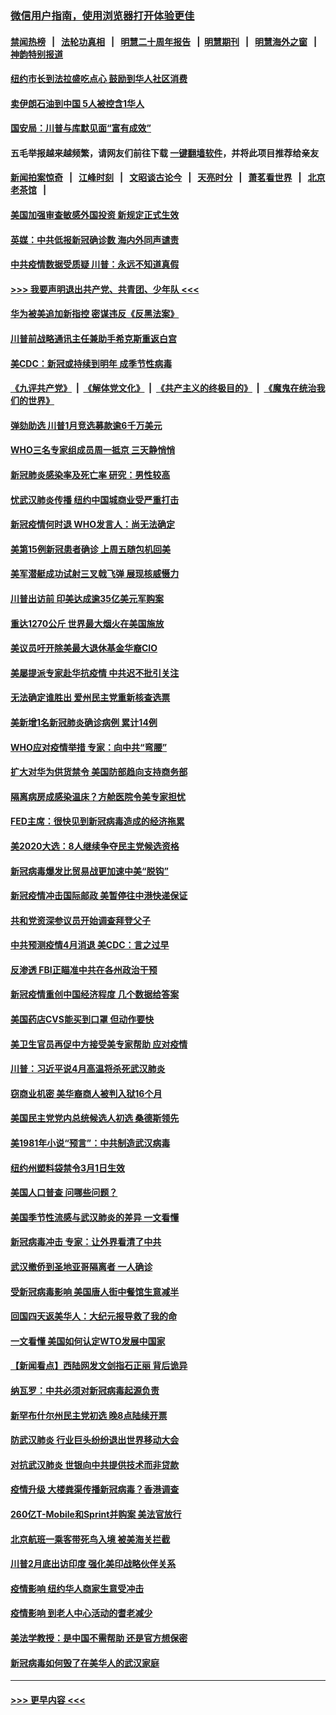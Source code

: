### [微信用户指南，使用浏览器打开体验更佳](https://github.com/gfw-breaker/banned-news1/blob/master/indexes/wechat-guide.md?t=0)
#### [禁闻热榜](热点新闻.md?t=0)  &nbsp;&nbsp;|&nbsp;&nbsp; [法轮功真相](https://github.com/gfw-breaker/truth/blob/master/README.md?t=0) &nbsp;&nbsp;|&nbsp;&nbsp; [明慧二十周年报告](https://github.com/gfw-breaker/mh-reports/blob/master/README.md?t=0) &nbsp;&nbsp;|&nbsp;&nbsp;[明慧期刊](https://github.com/gfw-breaker/mh-qikan) &nbsp;&nbsp;|&nbsp;&nbsp; [明慧海外之窗](https://github.com/gfw-breaker/mh-news/blob/master/README.md?t=0) &nbsp;&nbsp;|&nbsp;&nbsp; [神韵特别报道](https://github.com/gfw-breaker/mh-news/blob/master/shenyun.md?t=0)
#### [纽约市长到法拉盛吃点心  鼓励到华人社区消费](../pages/nsc412/n11868197.md?t=02142244) 
#### [卖伊朗石油到中国  5人被控含1华人](../pages/nsc412/n11867988.md?t=02142244) 
#### [国安局：川普与库默见面“富有成效”](../pages/nsc412/n11867976.md?t=02142244) 
#### 五毛举报越来越频繁，请网友们前往下载 [一键翻墙软件](https://github.com/gfw-breaker/ssr-accounts)，并将此项目推荐给亲友
#### [新闻拍案惊奇](https://github.com/gfw-breaker/banned-news1/blob/master/pages/link4.md) &nbsp;&nbsp;|&nbsp;&nbsp; [江峰时刻](https://github.com/gfw-breaker/banned-news1/blob/master/pages/link4.md) &nbsp;&nbsp;|&nbsp;&nbsp; [文昭谈古论今](https://github.com/gfw-breaker/banned-news1/blob/master/pages/link4.md) &nbsp;&nbsp;|&nbsp;&nbsp; [天亮时分](https://github.com/gfw-breaker/banned-news1/blob/master/pages/link4.md) &nbsp;&nbsp;|&nbsp;&nbsp; [萧茗看世界](https://github.com/gfw-breaker/banned-news1/blob/master/pages/link4.md) &nbsp;&nbsp;|&nbsp;&nbsp; [北京老茶馆](https://github.com/gfw-breaker/banned-news1/blob/master/pages/link4.md) &nbsp;&nbsp;|&nbsp;&nbsp; 
#### [美国加强审查敏感外国投资 新规定正式生效](../pages/nsc412/n11868041.md?t=02142244) 
#### [英媒：中共低报新冠确诊数 海内外同声谴责](../pages/nsc412/n11867421.md?t=02142244) 
#### [中共疫情数据受质疑 川普：永远不知道真假](../pages/nsc412/n11867195.md?t=02142244) 
#### [>>> 我要声明退出共产党、共青团、少年队 <<<](https://github.com/begood0513/goodnews/blob/master/quit/letter.md) 
#### [华为被美追加新指控 密谋违反《反黑法案》](../pages/nsc412/n11867191.md?t=02142244) 
#### [川普前战略通讯主任兼助手希克斯重返白宫](../pages/nsc412/n11867104.md?t=02142244) 
#### [美CDC：新冠或持续到明年 成季节性病毒](../pages/nsc412/n11867279.md?t=02142244) 
#### [《九评共产党》](https://github.com/begood0513/9ping.md/blob/master/README.md) &nbsp;|&nbsp; [《解体党文化》](../../../../jtdwh.md/blob/master/README.md)  &nbsp;|&nbsp; [《共产主义的终极目的》](../../../../gczydzjmd.md/blob/master/README.md) &nbsp;|&nbsp; [《魔鬼在统治我们的世界》](../../../../mgztzwmdsj.md/blob/master/README.md) 
#### [弹劾助选 川普1月竞选募款逾6千万美元](../pages/nsc412/n11866950.md?t=02142244) 
#### [WHO三名专家组成员周一抵京 三天静悄悄](../pages/nsc412/n11866947.md?t=02142244) 
#### [新冠肺炎感染率及死亡率 研究：男性较高](../pages/nsc412/n11866956.md?t=02142244) 
#### [忧武汉肺炎传播 纽约中国城商业受严重打击](../pages/nsc412/n11866902.md?t=02142244) 
#### [新冠疫情何时退 WHO发言人：尚无法确定](../pages/nsc412/n11866864.md?t=02142244) 
#### [美第15例新冠患者确诊 上周五随包机回美](../pages/nsc412/n11866852.md?t=02142244) 
#### [美军潜艇成功试射三叉戟飞弹 展现核威慑力](../pages/nsc412/n11866046.md?t=02142244) 
#### [川普出访前 印美达成逾35亿美元军购案](../pages/nsc412/n11865444.md?t=02142244) 
#### [重达1270公斤 世界最大烟火在美国施放](../pages/nsc412/n11865198.md?t=02142244) 
#### [美议员吁开除美最大退休基金华裔CIO](../pages/nsc412/n11865230.md?t=02142244) 
#### [美屡提派专家赴华抗疫情 中共迟不批引关注](../pages/nsc412/n11864719.md?t=02142244) 
#### [无法确定谁胜出 爱州民主党重新核查选票](../pages/nsc412/n11864830.md?t=02142244) 
#### [美新增1名新冠肺炎确诊病例 累计14例](../pages/nsc412/n11864893.md?t=02142244) 
#### [WHO应对疫情举措 专家：向中共“弯腰”](../pages/nsc412/n11864727.md?t=02142244) 
#### [扩大对华为供货禁令 美国防部趋向支持商务部](../pages/nsc412/n11864773.md?t=02142244) 
#### [隔离病房成感染温床？方舱医院令美专家担忧](../pages/nsc412/n11864575.md?t=02142244) 
#### [FED主席：很快见到新冠病毒造成的经济拖累](../pages/nsc412/n11864507.md?t=02142244) 
#### [美2020大选：8人继续争夺民主党候选资格](../pages/nsc412/n11864327.md?t=02142244) 
#### [新冠病毒爆发比贸易战更加速中美“脱钩”](../pages/nsc412/n11864470.md?t=02142244) 
#### [新冠疫情冲击国际邮政 美暂停往中港快递保证](../pages/nsc412/n11864207.md?t=02142244) 
#### [共和党资深参议员开始调查拜登父子](../pages/nsc412/n11863984.md?t=02142244) 
#### [中共预测疫情4月消退 美CDC：言之过早](../pages/nsc412/n11864310.md?t=02142244) 
#### [反渗透 FBI正瞄准中共在各州政治干预](../pages/nsc412/n11864300.md?t=02142244) 
#### [新冠疫情重创中国经济程度 几个数据给答案](../pages/nsc412/n11864203.md?t=02142244) 
#### [美国药店CVS能买到口罩 但动作要快](../pages/nsc412/n11862438.md?t=02142244) 
#### [美卫生官员再促中方接受美专家帮助 应对疫情](../pages/nsc412/n11864043.md?t=02142244) 
#### [川普：习近平说4月高温将杀死武汉肺炎](../pages/nsc412/n11860814.md?t=02142244) 
#### [窃商业机密 美华裔商人被判入狱16个月](../pages/nsc412/n11863911.md?t=02142244) 
#### [美国民主党党内总统候选人初选 桑德斯领先](../pages/nsc412/n11863475.md?t=02142244) 
#### [美1981年小说“预言”：中共制造武汉病毒](../pages/nsc412/n11863306.md?t=02142244) 
#### [纽约州塑料袋禁令3月1日生效](../pages/nsc412/n11862832.md?t=02142244) 
#### [美国人口普查  问哪些问题？](../pages/nsc412/n11862808.md?t=02142244) 
#### [美国季节性流感与武汉肺炎的差异 一文看懂](../pages/nsc412/n11862428.md?t=02142244) 
#### [新冠病毒冲击 专家：让外界看清了中共](../pages/nsc412/n11862280.md?t=02142244) 
#### [武汉撤侨到圣地亚哥隔离者 一人确诊](../pages/nsc412/n11862460.md?t=02142244) 
#### [受新冠病毒影响 美国唐人街中餐馆生意减半](../pages/nsc412/n11861940.md?t=02142244) 
#### [回国四天返美华人：大纪元报导救了我的命](../pages/nsc412/n11862181.md?t=02142244) 
#### [一文看懂 美国如何认定WTO发展中国家](../pages/nsc412/n11862051.md?t=02142244) 
#### [【新闻看点】西陆网发文剑指石正丽 背后诡异](../pages/nsc412/n11861792.md?t=02142244) 
#### [纳瓦罗：中共必须对新冠病毒起源负责](../pages/nsc412/n11861810.md?t=02142244) 
#### [新罕布什尔州民主党初选 晚8点陆续开票](../pages/nsc412/n11861872.md?t=02142244) 
#### [防武汉肺炎 行业巨头纷纷退出世界移动大会](../pages/nsc412/n11861795.md?t=02142244) 
#### [对抗武汉肺炎 世银向中共提供技术而非贷款](../pages/nsc412/n11861652.md?t=02142244) 
#### [疫情升级 大楼粪渠传播新冠病毒？香港调查](../pages/nsc412/n11861556.md?t=02142244) 
#### [260亿T-Mobile和Sprint并购案 美法官放行](../pages/nsc412/n11861511.md?t=02142244) 
#### [北京航班一乘客带死鸟入境 被美海关拦截](../pages/nsc412/n11861317.md?t=02142244) 
#### [川普2月底出访印度 强化美印战略伙伴关系](../pages/nsc412/n11860557.md?t=02142244) 
#### [疫情影响  纽约华人商家生意受冲击](../pages/nsc412/n11860284.md?t=02142244) 
#### [疫情影响  到老人中心活动的耆老减少](../pages/nsc412/n11860199.md?t=02142244) 
#### [美法学教授：是中国不需帮助 还是官方想保密](../pages/nsc412/n11859492.md?t=02142244) 
#### [新冠病毒如何毁了在美华人的武汉家庭](../pages/nsc412/n11859524.md?t=02142244) 

----
#### [ >>> 更早内容 <<< ](../indexes/nsc412-earlier.md)
